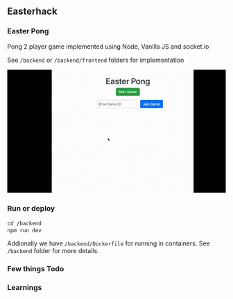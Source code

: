 ## Easterhack

### Easter Pong

Pong 2 player game implemented using Node, Vanilla JS and socket.io

See `/backend` or `/backend/frontend` folders for implementation

![](pong8x.gif)

### Run or deploy

```
cd /backend
npm run dev
```

Addionally we have `/backend/Dockerfile` for running in containers. See `/backend` folder for more details.

### Few things Todo

<Add items here>

### Learnings

<Add items here>
